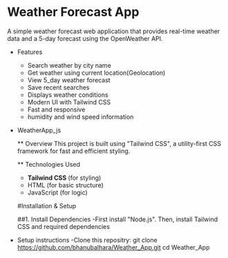 # Weather Forecast App

A simple weather forecast web application that provides real-time weather data and a 5-day forecast using the OpenWeather API.

- Features

  - Search weather by city name
  - Get weather using current location(Geolocation)
  - View 5_day weather forecast
  - Save recent searches
  - Displays weather conditions
  - Modern UI with Tailwind CSS
  - Fast and responsive
  - humidity and wind speed information

- WeatherApp_js

  \*\* Overview
  This project is built using "Tailwind CSS", a utility-first CSS framework for fast and efficient styling.

  \*\* Technologies Used

  - **Tailwind CSS** (for styling)
  - HTML (for basic structure)
  - JavaScript (for logic)

  #Installation & Setup

  ##1. Install Dependencies
  -First install "Node.js". Then, install Tailwind CSS and required dependencies

- Setup instructions
  -Clone this repositry:
  git clone https://github.com/bhanubalhara/Weather_App.git
  cd Weather_App
